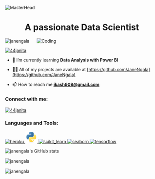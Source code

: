 ![MasterHead](https://user-images.githubusercontent.com/73166515/180141778-6afa25c9-62d1-417d-b8e5-732c8c333045.png)
<h1 align="center">A passionate Data Scientist</h1>
<img align="right" alt="Coding" width="400" src="https://encrypted-tbn0.gstatic.com/images?q=tbn:ANd9GcTz49pzG7CLExHaaewN5QE9HJHvxJGAlW2ZMw&usqp=CAU"

<p align="left"> <img src="https://komarev.com/ghpvc/?username=janengala&label=Profile%20views&color=0e75b6&style=flat" alt="janengala" /> </p>

<p align="left"> <a href="https://twitter.com/44janita" target="blank"><img src="https://img.shields.io/twitter/follow/44janita?logo=twitter&style=for-the-badge" alt="44janita" /></a> </p>

- 🌱 I’m currently learning **Data Analysis with Power BI**

- 👨‍💻 All of my projects are available at [https://github.com/JaneNgala](https://github.com/JaneNgala)

- 📫 How to reach me **jkash909@gmail.com**

<h3 align="left">Connect with me:</h3>
<p align="left">
<a href="https://twitter.com/44janita" target="blank"><img align="center" src="https://raw.githubusercontent.com/rahuldkjain/github-profile-readme-generator/master/src/images/icons/Social/twitter.svg" alt="44janita" height="30" width="40" /></a>
</p>

<h3 align="left">Languages and Tools:</h3>
<p align="left"> <a href="https://heroku.com" target="_blank" rel="noreferrer"> <img src="https://www.vectorlogo.zone/logos/heroku/heroku-icon.svg" alt="heroku" width="40" height="40"/> </a> <a href="https://www.python.org" target="_blank" rel="noreferrer"> <img src="https://raw.githubusercontent.com/devicons/devicon/master/icons/python/python-original.svg" alt="python" width="40" height="40"/> </a> <a href="https://scikit-learn.org/" target="_blank" rel="noreferrer"> <img src="https://upload.wikimedia.org/wikipedia/commons/0/05/Scikit_learn_logo_small.svg" alt="scikit_learn" width="40" height="40"/> </a> <a href="https://seaborn.pydata.org/" target="_blank" rel="noreferrer"> <img src="https://seaborn.pydata.org/_images/logo-mark-lightbg.svg" alt="seaborn" width="40" height="40"/> </a> <a href="https://www.tensorflow.org" target="_blank" rel="noreferrer"> <img src="https://www.vectorlogo.zone/logos/tensorflow/tensorflow-icon.svg" alt="tensorflow" width="40" height="40"/> </a> </p>

![janengala's GitHub stats](https://github-readme-stats.vercel.app/api?username=janengala&show_icons=true&theme=radical)
<p><img align="center" src="https://github-readme-stats.vercel.app/api/top-langs?username=janengala&show_icons=true&locale=en&layout=compact" alt="janengala" /> <p><img align="center" src="https://github-readme-streak-stats.herokuapp.com/?user=janengala&" alt="janengala" />
</p>
</p>




